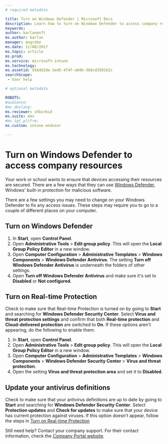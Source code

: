 ```yaml
---
# required metadata

title: Turn on Windows Defender | Microsoft Docs
description: Learn how to turn on Windows Defender to access company resources.
keywords:
author: barlanmsft
ms.author: barlan
manager: angrobe
ms.date: 11/08/2017
ms.topic: article
ms.prod:
ms.service: microsoft-intune
ms.technology:
ms.assetid: d16dd2de-3ed5-474f-a04b-36dcd350162c
searchScope:
 - User help

# optional metadata

ROBOTS:  
#audience:
#ms.devlang:
ms.reviewer: shburbid
ms.suite: ems
#ms.tgt_pltfrm:
ms.custom: intune-enduser

---
```



# Turn on Windows Defender to access company resources

Your work or school wants to ensure that devices accessing their resources are secured. There are a few ways that they can use [Windows Defender](https://www.microsoft.com/safety/pc-security/windows-defender.aspx), Windows' built-in protection for malicious software.

There are a few settings you may need to change on your Windows Defender to fix any access issues. These steps may require you to go to a couple of different places on your computer.

## Turn on Windows Defender

1. In **Start**, open **Control Panel**.
2. Open **Administrative Tools** > **Edit group policy**. This will open the **Local Group Policy Editor** in a new window.
3. Open **Computer Configuration** > **Administrative Templates** > **Windows Components** > **Windows Defender Antivirus**. The setting **Turn off Windows Defender Antivirus** is underneath the folders of other settings. 
4. Open **Turn off Windows Defender Antivirus** and make sure it's set to **Disabled** or **Not configured**.

## Turn on Real-time Protection

Check to make sure that Real-time Protection is turned on by going to **Start** and searching for **Windows Defender Security Center**. Select **Virus and threat protection settings** and confirm that both **Real-time protection** and **Cloud-delivered protection** are switched to **On**. If these options aren't appearing, do the following to enable them:

1. In **Start**, open **Control Panel**.
2. Open **Administrative Tools** > **Edit group policy**. This will open the **Local Group Policy Editor** in a new window.
3. Open **Computer Configuration** > **Administrative Templates** > **Windows Components** > **Windows Defender Security Center** > **Virus and threat protection**.
4. Open the setting **Virus and threat protection area** and set it to **Disabled**.

## Update your antivirus definitions

Check to make sure that your antivirus definitions are up to date by going to **Start** and searching for **Windows Defender Security Center**. Select **Protection updates** and **Check for updates** to make sure that your device has current protection against viruses. If this option doesn't appear, follow the steps in [Turn on Real-time Protection](turn-on-defender-windows.md#turn-on-real-time-protection)

Still need help? Contact your company support. For their contact information, check the [Company Portal website](https://portal.manage.microsoft.com#HelpDeskDialog).
